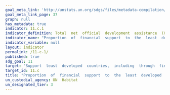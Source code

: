 ```yaml
---
goal_meta_link: 'http://unstats.un.org/sdgs/files/metadata-compilation/Metadata-Goal-11.pdf'
goal_meta_link_page: 37
graph: null
has_metadata: true
indicator: 11.c.1
indicator_definition: Total  net  official  development  assistance  (ODA
indicator_name: "Proportion  of  financial  support  to  the  least  developed  countries  that  is  allocated  to  the  construction  and  retrofitting  of  sustainable,  resilient  and  resource-efficient  buildings  utilizing  local  materials"
indicator_variable: null
layout: indicator
permalink: /11-c-1/
published: true  
sdg_goal: 11
target: "Support  least  developed  countries,  including  through  financial  and  technical  assistance,  in  building  sustainable  and  resilient  buildings  utilizing  local  materials."
target_id: 11.c
title: "Proportion  of  financial  support  to  the  least  developed  countries  that  is  allocated  to  the  construction  and  retrofitting  of  sustainable,  resilient  and  resource-efficient  buildings  utilizing  local  materials"
un_custodial_agency: UN  Habitat
un_designated_tier: 3
---
```

